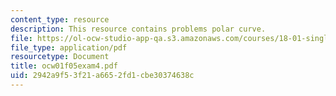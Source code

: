```yaml
---
content_type: resource
description: This resource contains problems polar curve.
file: https://ol-ocw-studio-app-qa.s3.amazonaws.com/courses/18-01-single-variable-calculus-fall-2005/2942a9f53f21a6652fd1cbe30374638c_ocw01f05exam4.pdf
file_type: application/pdf
resourcetype: Document
title: ocw01f05exam4.pdf
uid: 2942a9f5-3f21-a665-2fd1-cbe30374638c
---
```

